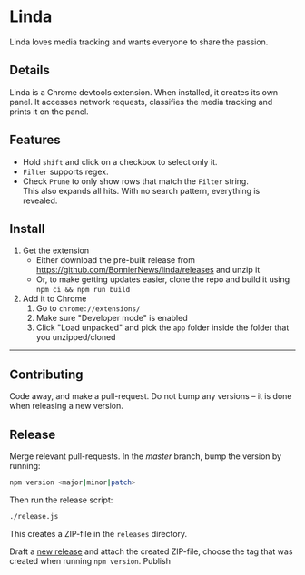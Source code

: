 # Linda
Linda loves media tracking and wants everyone to share the passion.

## Details
Linda is a Chrome devtools extension. When installed, it creates its own panel. It accesses network requests, classifies the media tracking and prints it on the panel.

## Features
- Hold `shift` and click on a checkbox to select only it.
- `Filter` supports regex.
- Check `Prune` to only show rows that match the `Filter` string.  
  This also expands all hits. With no search pattern, everything is revealed.

## Install

1. Get the extension
   * Either download the pre-built release from https://github.com/BonnierNews/linda/releases and unzip it
   * Or, to make getting updates easier, clone the repo and build it using `npm ci && npm run build`
2. Add it to Chrome
   1. Go to `chrome://extensions/`
   2. Make sure "Developer mode" is enabled
   3. Click "Load unpacked" and pick the `app` folder inside the folder that you unzipped/cloned

---

## Contributing

Code away, and make a pull-request.
Do not bump any versions – it is done when releasing a new version.

## Release
Merge relevant pull-requests. In the _master_ branch, bump the version by running:

```bash
npm version <major|minor|patch>
```

Then run the release script:

```bash
./release.js
```

This creates a ZIP-file in the `releases` directory.

Draft a [new release](https://github.com/BonnierNews/linda/releases/new) and attach the created ZIP-file, choose the tag that was created when running `npm version`. Publish
